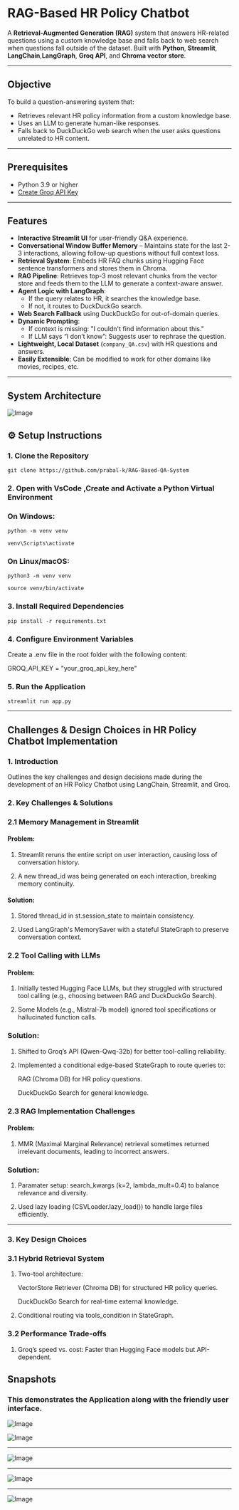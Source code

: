 # RAG-Based HR Policy Chatbot

A **Retrieval-Augmented Generation (RAG)** system that answers HR-related questions using a custom knowledge base and falls back to web search when questions fall outside of the dataset. Built with **Python**, **Streamlit**, **LangChain**,**LangGraph**, **Groq API**, and **Chroma vector store**.

---

## Objective

To build a question-answering system that:
- Retrieves relevant HR policy information from a custom knowledge base.
- Uses an LLM to generate human-like responses.
- Falls back to DuckDuckGo web search when the user asks questions unrelated to HR content.

---

## Prerequisites

- Python 3.9 or higher
- [Create Groq API Key]( https://console.groq.com/keys)

---

## Features

- **Interactive Streamlit UI** for user-friendly Q&A experience.
- **Conversational Window Buffer Memory** – Maintains state for the last 2-3 interactions, allowing follow-up questions without full context loss.
- **Retrieval System**: Embeds HR FAQ chunks using Hugging Face sentence transformers and stores them in Chroma.
- **RAG Pipeline**: Retrieves top-3 most relevant chunks from the vector store and feeds them to the LLM to generate a context-aware answer.
- **Agent Logic with LangGraph**:
  - If the query relates to HR, it searches the knowledge base.
  - If not, it routes to DuckDuckGo search.
- **Web Search Fallback** using DuckDuckGo for out-of-domain queries.
- **Dynamic Prompting**:
  - If context is missing: "I couldn't find information about this."
  - If LLM says “I don’t know”: Suggests user to rephrase the question.
- **Lightweight, Local Dataset** (`company_QA.csv`) with HR questions and answers.
- **Easily Extensible**: Can be modified to work for other domains like movies, recipes, etc.

---
## System Architecture

![Image](https://github.com/user-attachments/assets/a19be4f1-db35-410a-9b32-fc58106c9d4e)

## ⚙️ Setup Instructions

### 1. Clone the Repository

```
git clone https://github.com/prabal-k/RAG-Based-QA-System
```

### 2. Open with VsCode ,Create and Activate a Python Virtual Environment

### On Windows:
```
python -m venv venv

venv\Scripts\activate
```
### On Linux/macOS:
```
python3 -m venv venv

source venv/bin/activate
```
### 3. Install Required Dependencies
``
pip install -r requirements.txt
``
### 4. Configure Environment Variables

Create a .env file in the root folder with the following content:

GROQ_API_KEY = "your_groq_api_key_here"

### 5. Run the Application
``
streamlit run app.py
``

---

## Challenges & Design Choices in HR Policy Chatbot Implementation

### 1. Introduction

Outlines the key challenges and design decisions made during the development of an HR Policy Chatbot using LangChain, Streamlit, and Groq. 

### 2. Key Challenges & Solutions

### 2.1 Memory Management in Streamlit

#### Problem:

  1. Streamlit reruns the entire script on user interaction, causing loss of conversation history.

  2. A new thread_id was being generated on each interaction, breaking memory continuity.

#### Solution:

  1. Stored thread_id in st.session_state to maintain consistency.

  2. Used LangGraph's MemorySaver with a stateful StateGraph to preserve conversation context.

### 2.2 Tool Calling with LLMs

#### Problem:

  1. Initially tested Hugging Face LLMs, but they struggled with structured tool calling (e.g., choosing between RAG and DuckDuckGo Search).

  2. Some Models (e.g., Mistral-7b model) ignored tool specifications or hallucinated function calls.

### Solution:

  1. Shifted to Groq’s API (Qwen-Qwq-32b) for better tool-calling reliability.

  2. Implemented a conditional edge-based StateGraph to route queries to:

        RAG (Chroma DB) for HR policy questions.

        DuckDuckGo Search for general knowledge.

### 2.3 RAG Implementation Challenges

#### Problem:

  1. MMR (Maximal Marginal Relevance) retrieval sometimes returned irrelevant documents, leading to incorrect answers.

### Solution:

  1. Paramater setup: search_kwargs (k=2, lambda_mult=0.4) to balance relevance and diversity.

  2. Used lazy loading (CSVLoader.lazy_load()) to handle large files efficiently.

---

### 3. Key Design Choices

### 3.1 Hybrid Retrieval System

  1. Two-tool architecture:

        VectorStore Retriever (Chroma DB) for structured HR policy queries.

        DuckDuckGo Search for real-time external knowledge.

  2. Conditional routing via tools_condition in StateGraph.

### 3.2 Performance Trade-offs

  1. Groq’s speed vs. cost: Faster than Hugging Face models but API-dependent.


## Snapshots

### This demonstrates the Application along with the friendly user interface.

![Image](https://github.com/user-attachments/assets/49e93e2b-e4bd-4912-ab25-fd9f02ec5e16)

![Image](https://github.com/user-attachments/assets/01f8b54e-64b3-46d8-a3f9-5cb96b3c51ce)

---

![Image](https://github.com/user-attachments/assets/17efe124-9f93-459c-bd9e-e49e55a67570)

---
![Image](https://github.com/user-attachments/assets/4956af8f-ba75-4044-bdb2-d5f9dfd64382)

---

![Image](https://github.com/user-attachments/assets/ae6befc3-0303-4b22-9166-748f066bc653)




